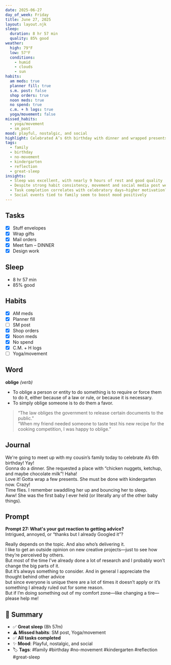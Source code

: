```yaml
---
date: 2025-06-27
day_of_week: Friday
title: June 27, 2025
layout: layout.njk
sleep:
  duration: 8 hr 57 min
  quality: 85% good
weather:
  high: 79°F
  low: 57°F
  conditions:
    - humid
    - clouds
    - sun
habits:
  am meds: true
  planner fill: true
  s.m. post: false
  shop orders: true
  noon meds: true
  no spend: true
  c.m. + h logs: true
  yoga/movement: false
missed_habits:
  - yoga/movement
  - sm_post
mood: playful, nostalgic, and social
highlight: Celebrated A’s 6th birthday with dinner and wrapped presents
tags:
  - family
  - birthday
  - no-movement
  - kindergarten
  - reflection
  - great-sleep
insights:
  - Sleep was excellent, with nearly 9 hours of rest and good quality
  - Despite strong habit consistency, movement and social media post were missed
  - Task completion correlates with celebratory days—higher motivation?
  - Social events tied to family seem to boost mood positively
---
```


## Tasks
- [x] Stuff envelopes  
- [x] Wrap gifts  
- [x] Mail orders  
- [x] Meet fam – DINNER  
- [x] Design work  

## Sleep
- 8 hr 57 min  
- 85% good  

## Habits
- [x] AM meds  
- [x] Planner fill  
- [ ] SM post  
- [x] Shop orders  
- [x] Noon meds  
- [x] No spend  
- [x] C.M. + H logs  
- [ ] Yoga/movement  

## Word
**oblige** *(verb)*  
- To oblige a person or entity to do something is to require or force them to do it, either because of a law or rule, or because it is necessary.  
- To simply oblige someone is to do them a favor.  
> “The law obliges the government to release certain documents to the public.”  
> “When my friend needed someone to taste test his new recipe for the cooking competition, I was happy to oblige.”

## Journal
We're going to meet up with my cousin’s family today to celebrate A’s 6th birthday! Yay!  
Gonna do a dinner. She requested a place with “chicken nuggets, ketchup, and maybe chocolate milk”! Haha!  
Love it! Gotta wrap a few presents. She must be done with kindergarten now. Crazy!  
Time flies. I remember swaddling her up and bouncing her to sleep.  
Aww! She was the first baby I ever held (or literally any of the other baby things).

## Prompt
**Prompt 27: What's your gut reaction to getting advice?**  
Intrigued, annoyed, or “thanks but I already Googled it”?

Really depends on the topic. And also who’s delivering it.  
I like to get an outside opinion on new creative projects—just to see how they’re perceived by others.  
But most of the time I’ve already done a lot of research and I probably won’t change the big parts of it.  
But it’s always something to consider. And in general I appreciate the thought behind other advice  
but since everyone is unique there are a lot of times it doesn’t apply or it’s something I already ruled out for some reason.  
But if I’m doing something out of my comfort zone—like changing a tire—please help me!

## 📌 Summary
- ✅ **Great sleep** (8h 57m)  
- ⚠️ **Missed habits**: SM post, Yoga/movement  
- ✅ **All tasks completed**  
- ✨ **Mood**: Playful, nostalgic, and social  
- 🏷️ **Tags**: #family #birthday #no-movement #kindergarten #reflection #great-sleep